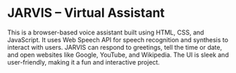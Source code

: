 # JARVIS – Virtual Assistant
This is a browser-based voice assistant built using HTML, CSS, and JavaScript. It uses Web Speech API for speech recognition and synthesis to interact with users. JARVIS can respond to greetings, tell the time or date, and open websites like Google, YouTube, and Wikipedia. The UI is sleek and user-friendly, making it a fun and interactive project.
